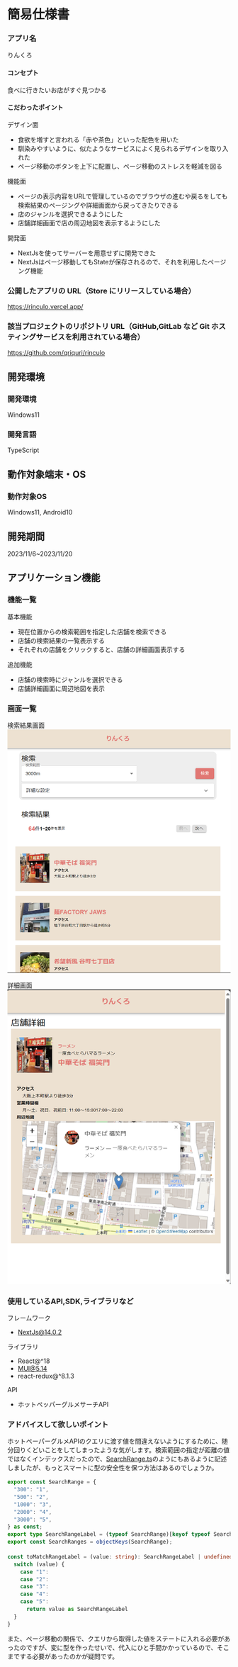 # 簡易仕様書

### アプリ名
りんくろ

#### コンセプト
食べに行きたいお店がすぐ見つかる

#### こだわったポイント
デザイン面
* 食欲を増すと言われる「赤や茶色」といった配色を用いた
* 馴染みやすいように、似たようなサービスによく見られるデザインを取り入れた
* ページ移動のボタンを上下に配置し、ページ移動のストレスを軽減を図る

機能面
* ページの表示内容をURLで管理しているのでブラウザの進むや戻るをしても検索結果のページングや詳細画面から戻ってきたりできる
* 店のジャンルを選択できるようにした
* 店舗詳細画面で店の周辺地図を表示するようにした

開発面
* NextJsを使ってサーバーを用意せずに開発できた
* NextJsはページ移動してもStateが保存されるので、それを利用したページング機能

### 公開したアプリの URL（Store にリリースしている場合）
https://rinculo.vercel.app/

### 該当プロジェクトのリポジトリ URL（GitHub,GitLab など Git ホスティングサービスを利用されている場合）
https://github.com/qriquri/rinculo

## 開発環境
### 開発環境
Windows11

### 開発言語
TypeScript

## 動作対象端末・OS
### 動作対象OS
Windows11, Android10

## 開発期間
2023/11/6~2023/11/20

## アプリケーション機能
### 機能一覧
基本機能
* 現在位置からの検索範囲を指定した店舗を検索できる
* 店舗の検索結果の一覧表示する
* それぞれの店舗をクリックすると、店舗の詳細画面表示する

追加機能
* 店舗の検索時にジャンルを選択できる
* 店舗詳細画面に周辺地図を表示

### 画面一覧
検索結果画面
![](<./imgs/home.png>)

詳細画面
![](<./imgs/detail.png>)


### 使用しているAPI,SDK,ライブラリなど
フレームワーク
* NextJs@14.0.2

ライブラリ
* React@^18
* MUI@5.14
* react-redux@^8.1.3

API
* ホットペッパーグルメサーチAPI

### アドバイスして欲しいポイント
ホットペーパーグルメAPIのクエリに渡す値を間違えないようにするために、随分回りくどいことをしてしまったような気がします。検索範囲の指定が距離の値ではなくインデックスだったので、[SearchRange.ts](../client/src/entities/SearchRange.ts)のようにもあるように記述しましたが、もっとスマートに型の安全性を保つ方法はあるのでしょうか。
``` ts
export const SearchRange = {
  "300": "1",
  "500": "2",
  "1000": "3",
  "2000": "4",
  "3000": "5",
} as const;
export type SearchRangeLabel = (typeof SearchRange)[keyof typeof SearchRange];
export const SearchRanges = objectKeys(SearchRange);

const toMatchRangeLabel = (value: string): SearchRangeLabel | undefined => {
  switch (value) {
    case "1":
    case "2":
    case "3":
    case "4":
    case "5":
      return value as SearchRangeLabel
  }
}
```

また、ページ移動の関係で、クエリから取得した値をステートに入れる必要があったのですが、変に型を作ったせいで、代入にひと手間かかっているので、そこまでする必要があったのかが疑問です。
